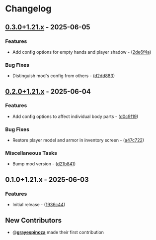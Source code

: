 # Changelog

## [0.3.0+1.21.x](https://github.com/grayespinoza/lama/compare/0.2.0+1.21.x..0.3.0+1.21.x) - 2025-06-05

### Features

- Add config options for empty hands and player shadow - ([2de6f4a](https://github.com/grayespinoza/lama/commit/2de6f4a0e75164beebf96c2c7ce69ac9f1b7af30))

### Bug Fixes

- Distinguish mod's config from others - ([d2dd883](https://github.com/grayespinoza/lama/commit/d2dd8833bae825ff1c4dec2cc2624b06c7d09c47))
## [0.2.0+1.21.x](https://github.com/grayespinoza/lama/compare/0.1.0+1.21.x..0.2.0+1.21.x) - 2025-06-04

### Features

- Add config options to affect individual body parts - ([d0c9f19](https://github.com/grayespinoza/lama/commit/d0c9f19f7754e93505f5fe8ebc7319cd6fef9dca))

### Bug Fixes

- Restore player model and armor in inventory screen - ([a47c722](https://github.com/grayespinoza/lama/commit/a47c7221c5a4a456ff3b773ca02bc9f70e1fe8e0))

### Miscellaneous Tasks

- Bump mod version - ([d21b841](https://github.com/grayespinoza/lama/commit/d21b8411a498e3f2e5a255f7f0e63b23521e6732))
## 0.1.0+1.21.x - 2025-06-03

### Features

- Initial release - ([1936c44](https://github.com/grayespinoza/lama/commit/1936c44924694ddc99f4456c9b375ea0377d50a6))

## New Contributors

- @**[grayespinoza](https://github.com/grayespinoza)** made their first contribution

